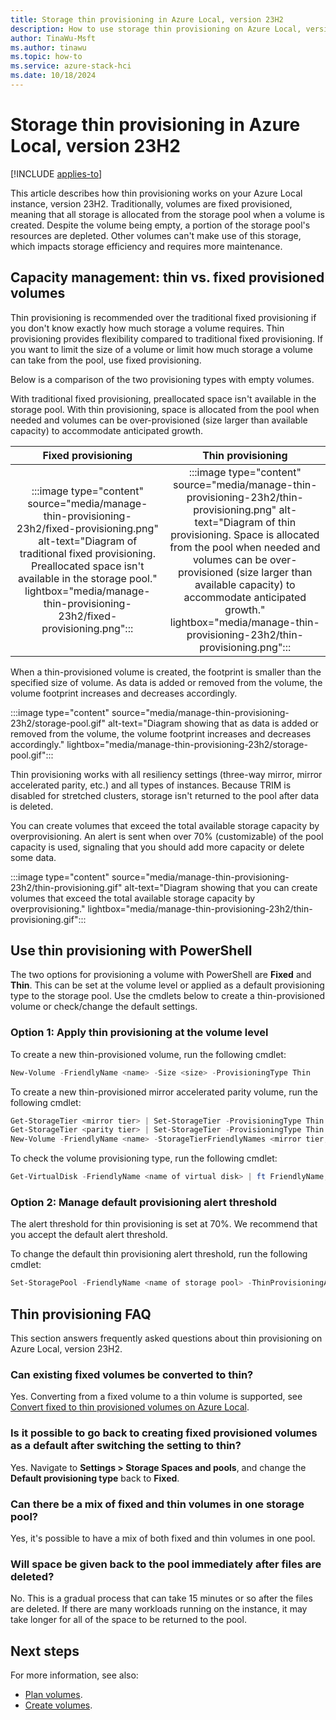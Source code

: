 ```yaml
---
title: Storage thin provisioning in Azure Local, version 23H2
description: How to use storage thin provisioning on Azure Local, version 23H2 instances by using Windows PowerShell.
author: TinaWu-Msft
ms.author: tinawu
ms.topic: how-to
ms.service: azure-stack-hci
ms.date: 10/18/2024
---
```


# Storage thin provisioning in Azure Local, version 23H2

[!INCLUDE [applies-to](../../hci/includes/hci-applies-to-23h2.md)]

This article describes how thin provisioning works on your Azure Local instance, version 23H2. Traditionally, volumes are fixed provisioned, meaning that all storage is allocated from the storage pool when a volume is created. Despite the volume being empty, a portion of the storage pool's resources are depleted. Other volumes can't make use of this storage, which impacts storage efficiency and requires more maintenance.

## Capacity management: thin vs. fixed provisioned volumes

Thin provisioning is recommended over the traditional fixed provisioning if you don't know exactly how much storage a volume requires. Thin provisioning provides flexibility compared to traditional fixed provisioning. If you want to limit the size of a volume or limit how much storage a volume can take from the pool, use fixed provisioning.

Below is a comparison of the two provisioning types with empty volumes.

With traditional fixed provisioning, preallocated space isn't available in the storage pool. With thin provisioning, space is allocated from the pool when needed and volumes can be over-provisioned (size larger than available capacity) to accommodate anticipated growth.

| **Fixed provisioning** | **Thin provisioning** |
|:----------------------:|:---------------------:|
|:::image type="content" source="media/manage-thin-provisioning-23h2/fixed-provisioning.png" alt-text="Diagram of traditional fixed provisioning. Preallocated space isn't available in the storage pool." lightbox="media/manage-thin-provisioning-23h2/fixed-provisioning.png":::|:::image type="content" source="media/manage-thin-provisioning-23h2/thin-provisioning.png" alt-text="Diagram of thin provisioning. Space is allocated from the pool when needed and volumes can be over-provisioned (size larger than available capacity) to accommodate anticipated growth." lightbox="media/manage-thin-provisioning-23h2/thin-provisioning.png":::|

When a thin-provisioned volume is created, the footprint is smaller than the specified size of volume. As data is added or removed from the volume, the volume footprint increases and decreases accordingly.

:::image type="content" source="media/manage-thin-provisioning-23h2/storage-pool.gif" alt-text="Diagram showing that as data is added or removed from the volume, the volume footprint increases and decreases accordingly." lightbox="media/manage-thin-provisioning-23h2/storage-pool.gif":::

Thin provisioning works with all resiliency settings (three-way mirror, mirror accelerated parity, etc.) and all types of instances. Because TRIM is disabled for stretched clusters, storage isn't returned to the pool after data is deleted.

You can create volumes that exceed the total available storage capacity by overprovisioning. An alert is sent when over 70% (customizable) of the pool capacity is used, signaling that you should add more capacity or delete some data.

:::image type="content" source="media/manage-thin-provisioning-23h2/thin-provisioning.gif" alt-text="Diagram showing that you can create volumes that exceed the total available storage capacity by overprovisioning." lightbox="media/manage-thin-provisioning-23h2/thin-provisioning.gif":::

## Use thin provisioning with PowerShell

The two options for provisioning a volume with PowerShell are **Fixed** and **Thin**. This can be set at the volume level or applied as a default provisioning type to the storage pool. Use the cmdlets below to create a thin-provisioned volume or check/change the default settings.

### Option 1: Apply thin provisioning at the volume level

To create a new thin-provisioned volume, run the following cmdlet:

```PowerShell
New-Volume -FriendlyName <name> -Size <size> -ProvisioningType Thin
```

To create a new thin-provisioned mirror accelerated parity volume, run the following cmdlet:

```PowerShell
Get-StorageTier <mirror tier> | Set-StorageTier -ProvisioningType Thin
Get-StorageTier <parity tier> | Set-StorageTier -ProvisioningType Thin 
New-Volume -FriendlyName <name> -StorageTierFriendlyNames <mirror tier,parity tier> -StorageTierSizes 200GB,800GB
```

To check the volume provisioning type, run the following cmdlet:

```PowerShell
Get-VirtualDisk -FriendlyName <name of virtual disk> | ft FriendlyName,ProvisioningType 
```

### Option 2: Manage default provisioning alert threshold

The alert threshold for thin provisioning is set at 70%. We recommend that you accept the default alert threshold.

To change the default thin provisioning alert threshold, run the following cmdlet:

```powershell
Set-StoragePool -FriendlyName <name of storage pool> -ThinProvisioningAlertThresholds <% value>
```

## Thin provisioning FAQ

This section answers frequently asked questions about thin provisioning on Azure Local, version 23H2.

### Can existing fixed volumes be converted to thin?

Yes. Converting from a fixed volume to a thin volume is supported, see [Convert fixed to thin provisioned volumes on Azure Local](../manage/thin-provisioning-conversion.md).

### Is it possible to go back to creating fixed provisioned volumes as a default after switching the setting to thin?

Yes. Navigate to **Settings > Storage Spaces and pools**, and change the **Default provisioning type** back to **Fixed**.  

### Can there be a mix of fixed and thin volumes in one storage pool?

Yes, it's possible to have a mix of both fixed and thin volumes in one pool.

### Will space be given back to the pool immediately after files are deleted?

No. This is a gradual process that can take 15 minutes or so after the files are deleted. If there are many workloads running on the instance, it may take longer for all of the space to be returned to the pool.

## Next steps

For more information, see also:

- [Plan volumes](../concepts/plan-volumes.md).
- [Create volumes](create-volumes.md).
